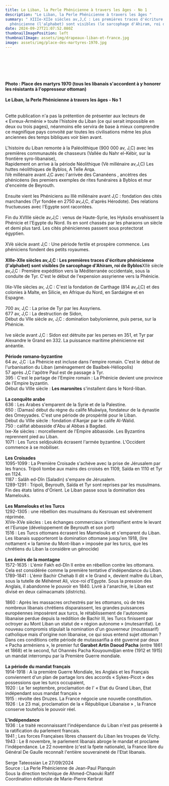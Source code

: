 ```yaml
---
title: Le Liban, la Perle Phénicienne à travers les âges - No 1
description: "Le Liban, la Perle Phénicienne à travers les âges "
summary: " XIIIe-XIIe siècles av,J,C : Les premières traces d'écriture
  phénicienne (l'alphabet) sont visibles (le sarcophage d'Ahiram, roi de Byblos"
date: 2024-09-27T21:07:52.080Z
thumbnailImagePosition: left
thumbnailImage: assets/img/drapeaux-liban-et-france.jpg
image: assets/img/place-des-martyres-1970.jpg
---
```

\
\
\
\
\
**P﻿hoto : Place des martyrs 1970 (tous les libanais s'accordent à y honorer les résistants à l'oppresseur ottoman)**\
\
**Le Liban, la Perle Phénicienne à travers les âges - No 1**\
\
\
Cette publication n'a pas la prétention de présenter aux lecteurs de « Evreux-Arménie » toute l'histoire du Liban (ce qui serait impossible en deux ou trois pages), néanmoins elle servira de base à mieux comprendre ce magnifique pays convoité par toutes les civilisations même les plus anciennes des temps bibliques voir bien avant.\
\
L'histoire du Liban remonte à la Paléolithique (900 000 av, J,C) avec les premières communautés de chasseurs (Vallée du Nahr el-Kébir, sur la frontière syro-libanaise),\
Rapidement on arrive à la période Néolithique (Vè millénaire av,J,C) Les huttes néolithiques de Byblos, A Telle Arqa.\
IVè millénaire avant J,C avec l'arrivée des Cananéens , ancètres des phénicéens (les premiers exemples de rites funéraires à Byblos et mur d'enceinte de Beyrouth.\
\
Ensuite vient les Phéniciens au IIIè millénaire avant J,C : fondation des cités marchandes (Tyr fondée en 2750 av,J,C, d'après Hérodote). Des relations fructueuses avec l'Egypte sont racontées.\
\
Fin du XVIIIè siècle av,J,C : venus de Haute-Syrie, les Hyksôs envahissent la Phénicie et l'Egypte du Nord. Ils en sont chassés par les pharaons un siècle et demi plus tard. Les cités phéniciennes passent sous protectorat égyptien.\
\
XVè siècle avant J,C : Une période fertile et prospère commence. Les phéniciens fondent des petits royaumes.\
\
**XIIIe-XIIe siècles av,J,C : Les premières traces d'écriture phénicienne (l'alphabet) sont visibles (le sarcophage d'Ahiram, roi de Byblos**XIIè siècle av,J,C : Première expédition vers la Méditerranée occidentale, sous la conduite de Tyr. C'est le début de l'expension assyrienne vers la Phénicie.\
\
IXe-VIIe siècles av, J,C : C'est la fondation de Carthage (814 av,J,C) et des colonies à Malte, en Silicie, en Afrique du Nord, en Sardaigne et en Espagne.\
\
700 av, J,C : La prise de Tyr par les Assyriens.\
677 av, J,C : La destruction de Sidon,\
Début du VIIe siècle av, J,C : domination babylonienne, puis perse, sur la Phénicie.\
\
Ive siècle avant J,C : Sidon est détruite par les perses en 351, et Tyr par Alexandre le Grand en 332. La puissance maritime phénicienne est anéantie.\
\
**Période romano-byzantine**\
64 av, J,C : La Phénicie est incluse dans l'empire romain. C'est le début de l'urbanisation du Liban (aménagement de Baalbek-Héliopolis)\
57 après J,C l'apôtre Paul est de passage à Tyr.\
395 : C'est le partage de l'Empire romain : La Phénicie devient une province de l'Empire byzantin.\
Début du VIIIe siècle : **Les maronites** s'installent dans le Nord-liban.\
\
**La conquête arabe**\
636 : Les Arabes s'emparent de la Syrie et de la Palestine.\
650 : (Damas) début du règne du calife Muâwiya, fondateur de la dynastie des Omeyyades. C'est une période de prospérité pour le Liban.\
Début du VIIIe siècle : fondation d'Aanjar par le calife Al-Walid.\
750 : califat abbasside d'Abu al Abbas à Bagdad.\
Ixe-Xe siècles : morcellement de l'Empire abbasside. Les Byzantins reprennent pied au Liban.\
1071 : Les Turcs seldjoukids écrasent l'armée byzantine. L'Occident commence à se mobiliser.\
\
**Les Croisades**\
1095-1099 : La Première Croisade s'achève avec la prise de Jérusalem par les francs. Tripoli tombe aux mains des croisés en 1109, Saïda en 1110 et Tyr en 1124.\
1187 : Salâh ed-Dîn (Saladin) s'empare de Jérusalem.\
1289-1291 : Tripoli, Beyrouth, Saïda et Tyr sont reprises par les musulmans. Fin des états latins d'Orient. Le Liban passe sous la domination des Mamelouks.\
\
**Les Mamelouks et les Turcs**\
1292-1305 : une rébellion des musulmans du Kesrouan est sévèrement réprimée.\
XIVe-XVe siècles : Les échanges commerciaux s'intensifient entre le levant et l'Europe (développement de Beyrouth et son port)\
1516 : Les Turcs ottomans écrasent les Mamelouks et s'emparent du Liban. Les libanais supporteront la domination ottomane jusqu'en 1918, (lire nottament « la famine du Mont-liban » imposée par les turcs, que les chrétiens du Liban la considère un génocide)\
\
**Les émirs de la montagne**\
1572-1635 : L'émir Fakh ed-Dîn II entre en rébellion contre les ottomans. Cela est considérée comme la première tentative d'indépendance du Liban.\
1789-1841 : L'émir Bachir Chehab II dit « le Grand », devient maître du Liban, sous la tutelle de Méhémet Ali, vice-roi d'Egypte. Sous la pression des Anglais, il abandonne le pouvoir en 1840. Livré à l'anarchie, le Liban est divisé en deux caïmacamats (districts).\
\
1860 : Après les massacres orchestrés par les ottomans, où de très nombreux libanais chrétiens disparaissent, les grandes puissances européennes imposèrent aux turcs, le rétablissement de l'autonomie libanaise perdue depuis la reddition de Bachir III, les Turcs finissent par octroyer au Mont Liban un statut de « région autonome » (mutesarrifat). Le nouveau compromis stipulait la nomination d'un gouverneur (moutassarif) catholique mais d'origine non libanaise, ce qui sous entend sujet ottoman ? Dans ces conditions cette période de mutassarifia a été guverné par deux « Pacha arméniens », le premier fut **Garabet Artin Daoud Pacha** (entre 1861 et 1868) et le second, fut Ohannès Pacha Kouyoumdjian entre (1912 et 1915) un mandat interrompu par la Première Guerre mondiale.\
\
**La période du mandat français**\
1914-1918 : A la première Guerre Mondiale, les Anglais et les Français conviennent d'un plan de partage lors des accords « Sykes-Picot » des possessions que les turcs occupaient,\
1920 : Le 1er septembre, proclamation de l' « Etat du Grand Liban, Etat indépendant sous mandat français »\
1915 : révolte des Druzes. La France négocie une nouvelle constitution.\
1926 : Le 23 mai, proclamation de la « République Libanaise » , la France conserve toutefois le pouvoir réel.\
\
**L'indépendance**\
1936 : Le traité reconnaissant l'indépendance du Liban n'est pas présenté à la ratification du parlement francais.\
1941 ; Les forces Françaises libres chassent du Liban les troupes de Vichy.\
1943 : Le 8 novembre, le parlement libanais abroge le mandat et proclame l'indépendance. Le 22 novembre (c'est la fpete nationale), la France libre du Général De Gaulle reconnaît l'entière souveraineté de l'Etat libanais.\
\
Serge Tateossian Le 27/09/2024\
Source : La Perle Phénicienne de Jean-Paul Planquin\
Sous la direction technique de Ahmed-Chaouki Rafif\
Coordination éditoriale de Marie-Pierre Kerbrat